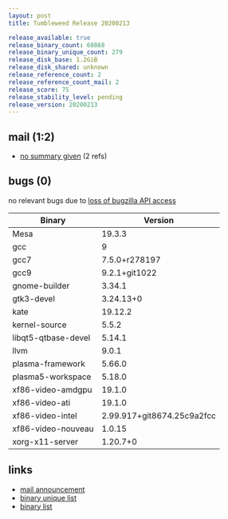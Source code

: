 ```yaml
---
layout: post
title: Tumbleweed Release 20200213

release_available: true
release_binary_count: 60868
release_binary_unique_count: 279
release_disk_base: 1.2GiB
release_disk_shared: unknown
release_reference_count: 2
release_reference_count_mail: 2
release_score: 75
release_stability_level: pending
release_version: 20200213
---
```


## mail (1:2)

- [no summary given](https://lists.opensuse.org/opensuse-factory/2020-02/msg00359.html) (2 refs)

## bugs (0)

<!--more-->

no relevant bugs due to [loss of bugzilla API access](https://bugzilla.opensuse.org/show_bug.cgi?id=1157722)

Binary | Version
--- | ---
Mesa | 19.3.3
gcc | 9
gcc7 | 7.5.0+r278197
gcc9 | 9.2.1+git1022
gnome-builder | 3.34.1
gtk3-devel | 3.24.13+0
kate | 19.12.2
kernel-source | 5.5.2
libqt5-qtbase-devel | 5.14.1
llvm | 9.0.1
plasma-framework | 5.66.0
plasma5-workspace | 5.18.0
xf86-video-amdgpu | 19.1.0
xf86-video-ati | 19.1.0
xf86-video-intel | 2.99.917+git8674.25c9a2fcc
xf86-video-nouveau | 1.0.15
xorg-x11-server | 1.20.7+0

## links

- [mail announcement](https://lists.opensuse.org/opensuse-factory/2020-02/msg00341.html)
- [binary unique list](http://download.opensuse.org/history/20200213/rpm.unique.list)
- [binary list](http://download.opensuse.org/history/20200213/rpm.list)
